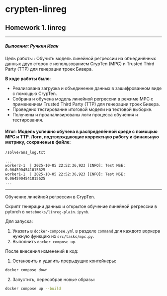 # crypten-linreg
## Homework 1. linreg
---
##### Выполнил: Ручкин Иван

Цель работы : Обучить модель линейной регрессии на объединённых данных двух сторон с использованием CrypTen (MPC) и Trusted Third Party (TTP) для генерации троек Бивера.

**В ходе работы было**:
- Реализована загрузка и объединение данных в зашифрованном виде с помощью CrypTen.
- Собрана и обучена модель линейной регрессии в режиме MPC с применением Trusted Third Party (TTP) для генерации троек Бивера.
- Проведено тестирование итоговой модели на тестовой выборке.
- Получены и проанализированы логи процесса обучения и тестирования.

#### Итог: Модель успешно обучена в распределённой среде с помощью MPC и TTP. Логи, подтверждающие корректную работу и финальную метрику, сохранены в файле:

`/solve/ans_log.txt`

```angular2html
...
worker2-1  | 2025-10-05 22:52:36,923 [INFO]: Test MSE: 0.0645904541015625
worker1-1  | 2025-10-05 22:52:36,923 [INFO]: Test MSE: 0.0645904541015625
...
```

---

Обучение линейной регрессии в CrypTen.

Скрипт генерации данных и открытое обучение линейной регрессии в pytorch в `notebooks/linreg-plain.ipynb`.

Для запуска:
1. Указать в `docker-compose.yml` в разделе `command` для каждого воркера нужную функцию из `src/tasks/mpc.py`.
2. Выполнить `docker compose up`.

После внесения изменений в код:
1. Остановить и удалить прерыдущие контейнеры: 
```bash
docker compose down
```

2. Запустить, пересобрав новые образы:
```bash
docker compose up --build
```
